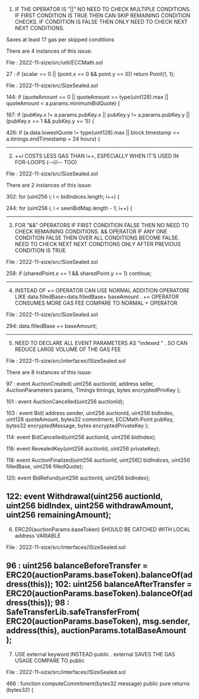 1)  IF THE OPERATOR IS "||" NO NEED TO CHECK MULTIPLE CONDITIONS. IF FIRST CONDITION IS TRUE THEN CAN SKIP REMAINING CONDITION CHECKS. IF CONDITION IS FALSE THEN ONLY NEED TO CHECK NEXT NEXT CONDITIONS. 

Saves at least 17 gas per skipped conditions 

There are 4 instances of this issue:

File : 2022-11-size/src/util/ECCMath.sol

27 :           if (scalar == 0 || (point.x == 0 && point.y == 0)) return Point(1, 1);

File : 2022-11-size/src/SizeSealed.sol

144:          if (quoteAmount == 0 || quoteAmount == type(uint128).max || quoteAmount < a.params.minimumBidQuote) {

187:          if (pubKey.x != a.params.pubKey.x || pubKey.y != a.params.pubKey.y || (pubKey.x == 1 && pubKey.y == 1)) {

426:          if (a.data.lowestQuote != type(uint128).max || block.timestamp <= a.timings.endTimestamp + 24 hours) {

    
-------------------------------------------------------------------------------------------------------------------------------

2) ++i COSTS LESS GAS THAN i++, ESPECIALLY WHEN IT’S USED IN FOR-LOOPS (--i/i-- TOO)

File : 2022-11-size/src/SizeSealed.sol

There are 2 instances of this issue:

302:          for (uint256 i; i < bidIndices.length; i++) {

244:          for (uint256 i; i < seenBidMap.length - 1; i++) {

----------------------------------------------------------------------------------------------------------------------------------------

3)  FOR "&&" OPERATORS IF FIRST CONDITION FALSE THEN NO NEED TO CHECK REMAINING CONDITIONS. && OPERATOR IF ANY ONE CONDITION FALSE THEN OVER ALL CONDITIONS BECOME FALSE. NEED TO CHECK NEXT NEXT CONDTIONS ONLY AFTER PREVIOUS CONDITION IS TRUE 

File : 2022-11-size/src/SizeSealed.sol

258:          if (sharedPoint.x == 1 && sharedPoint.y == 1) continue;


--------------------------------------------------------------------------------------------------------------------------------------------

4)   INSTEAD OF += OPERATOR CAN USE NORMAL ADDITION OPERATORE LIKE data.filledBase=data.filledBase+ baseAmount .
+= OPERATOR CONSUMES MORE GAS FEE COMPARE TO NORMAL + OPERATOR 


File : 2022-11-size/src/SizeSealed.sol

294:    data.filledBase += baseAmount;



---------------------------------------------------------------------------------------------------------------------

5)   NEED TO DECLARE ALL EVENT PARAMETERS AS "indexed " .  SO CAN REDUCE LARGE VOLUME OF THE GAS FEE


File : 2022-11-size/src/interfaces/ISizeSealed.sol

There are 8 instances of this issue:

97 :             event AuctionCreated(
                   uint256 auctionId, address seller, AuctionParameters params, Timings timings, bytes encryptedPrivKey
                    );

101 :          event AuctionCancelled(uint256 auctionId);

103 :          event Bid(
        address sender,
        uint256 auctionId,
        uint256 bidIndex,
        uint128 quoteAmount,
        bytes32 commitment,
        ECCMath.Point pubKey,
        bytes32 encryptedMessage,
        bytes encryptedPrivateKey
    );

114:           event BidCancelled(uint256 auctionId, uint256 bidIndex);

116:           event RevealedKey(uint256 auctionId, uint256 privateKey);

118:           event AuctionFinalized(uint256 auctionId, uint256[] bidIndices, uint256 filledBase, uint256 filledQuote);

120:           event BidRefund(uint256 auctionId, uint256 bidIndex);

122:           event Withdrawal(uint256 auctionId, uint256 bidIndex, uint256 withdrawAmount, uint256 remainingAmount);
-------------------------------------------------------------------------------------------------------------------------------------------------
6)   ERC20(auctionParams.baseToken)  SHOULD BE CATCHED WITH LOCAL address VARIABLE 

File : 2022-11-size/src/interfaces/ISizeSealed.sol

96  :           uint256 balanceBeforeTransfer = ERC20(auctionParams.baseToken).balanceOf(address(this));
102:           uint256 balanceAfterTransfer = ERC20(auctionParams.baseToken).balanceOf(address(this));
98  :           SafeTransferLib.safeTransferFrom(
                  ERC20(auctionParams.baseToken), msg.sender, address(this), auctionParams.totalBaseAmount
                   );
----------------------------------------------------------------------------------------------------------------------------------------------------------

7) USE external keyword INSTEAD public . external SAVES THE GAS USAGE  COMPARE TO public

File : 2022-11-size/src/interfaces/ISizeSealed.sol

466 :         function computeCommitment(bytes32 message) public pure returns (bytes32) {